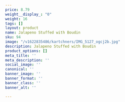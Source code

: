```yaml
---
price: 8.79
weight__display_: "0"
weight: 16
tags: []
layout: product
name: Jalapeno Stuffed with Boudin
sku: 94
image: "/v1622835486/kartchners/IMG_5127_ogcj2b.jpg"
description: Jalapeno Stuffed with Boudin
product_options: []
meta_title: ''
meta_description: ''
social_image: ''
canonical: ''
banner_image: ''
banner_format: ''
banner_class: ''
banner_alt: ''

---
```


